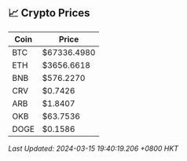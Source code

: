 ## 📈 Crypto Prices

| Coin | Price |
| ---- | ----- |
| BTC | $67336.4980 |
| ETH | $3656.6618 |
| BNB | $576.2270 |
| CRV | $0.7426 |
| ARB | $1.8407 |
| OKB | $63.7536 |
| DOGE | $0.1586 |

_Last Updated: 2024-03-15 19:40:19.206 +0800 HKT_